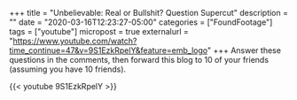 +++
title = "Unbelievable: Real or Bullshit? Question Supercut"
description = ""
date = "2020-03-16T12:23:27-05:00"
categories = ["FoundFootage"]
tags = ["youtube"]
micropost = true
externalurl = "https://www.youtube.com/watch?time_continue=47&v=9S1EzkRpelY&feature=emb_logo"
+++
Answer these questions in the comments, then forward this blog to 10 of your friends (assuming you have 10 friends).

{{< youtube 9S1EzkRpelY >}}